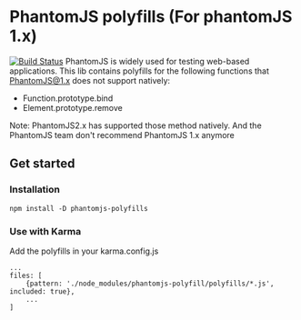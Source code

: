 PhantomJS polyfills (For phantomJS 1.x)
=====================
[![Build Status](https://travis-ci.org/viruschidai/phatomjs-polyfills.png?branch=master)](https://travis-ci.org/viruschidai/phatomjs-polyfills)
PhantomJS is widely used for testing web-based applications. This lib contains polyfills for the following functions that PhantomJS@1.x does not support natively:

* Function.prototype.bind
* Element.prototype.remove

Note: PhantomJS2.x has supported those method natively. And the PhantomJS team don't recommend PhantomJS 1.x anymore

## Get started

### Installation
`npm install -D phantomjs-polyfills`

### Use with Karma
Add the polyfills in your karma.config.js
```
...
files: [
    {pattern: './node_modules/phantomjs-polyfill/polyfills/*.js', included: true},
    ...
]
```
